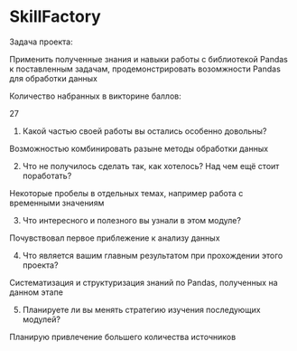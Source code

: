 # SkillFactory


Задача проекта:

Применить полученные знания и навыки работы с библиотекой Pandas к поставленным задачам, 
продемонстрировать возомжности Pandas для обработки данных

Количество набранных в викторине баллов:

27

1. Какой частью своей работы вы остались особенно довольны?

Возможностью комбинировать разыне методы обработки данных

2. Что не получилось сделать так, как хотелось? Над чем ещё стоит поработать?

Некоторые пробелы в отдельных темах, например работа с временными значениям

3. Что интересного и полезного вы узнали в этом модуле?

Почувствовал первое приблежение к анализу данных

4. Что является вашим главным результатом при прохождении этого проекта?

Систематизация и структуризация знаний по Pandas, полученных на данном этапе

5. Планируете ли вы менять стратегию изучения последующих модулей?

Планирую привлечение большего количества источников